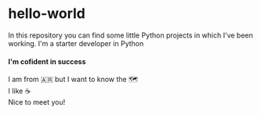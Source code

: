 # hello-world
In this repository you can find some little Python projects in which I've been working. I'm a starter developer in Python
<h4>I'm cofident in success</h4>
I am from 🇦🇷 but I want to know the 🗺️
<div>I like ☕</div>
<div>Nice to meet you!</div>
